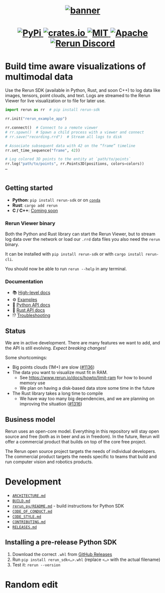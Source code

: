 <h1 align="center">
  <a href="https://www.rerun.io/">
    <img alt="banner" src="https://user-images.githubusercontent.com/1148717/218142418-1d320929-6b7a-486e-8277-fbeef2432529.png">
  </a>
</h1>

<h1 align="center">
  <a href="https://pypi.org/project/rerun-sdk/">                          <img alt="PyPi"           src="https://img.shields.io/pypi/v/rerun-sdk.svg">                              </a>
  <a href="https://crates.io/crates/rerun">                               <img alt="crates.io"      src="https://img.shields.io/crates/v/rerun.svg">                                </a>
  <a href="https://github.com/rerun-io/rerun/blob/master/LICENSE-MIT">    <img alt="MIT"            src="https://img.shields.io/badge/license-MIT-blue.svg">                        </a>
  <a href="https://github.com/rerun-io/rerun/blob/master/LICENSE-APACHE"> <img alt="Apache"         src="https://img.shields.io/badge/license-Apache-blue.svg">                     </a>
  <a href="https://discord.gg/Gcm8BbTaAj">                                <img alt="Rerun Discord"  src="https://img.shields.io/discord/1062300748202921994?label=Rerun%20Discord"> </a>
</h1>

# Build time aware visualizations of multimodal data

Use the Rerun SDK (available in Python, Rust, and soon C++) to log data like images, tensors, point clouds, and text. Logs are streamed to the Rerun Viewer for live visualization or to file for later use.

```py
import rerun as rr  # pip install rerun-sdk

rr.init("rerun_example_app")

rr.connect()  # Connect to a remote viewer
# rr.spawn()  # Spawn a child process with a viewer and connect
# rr.save("recording.rrd")  # Stream all logs to disk

# Associate subsequent data with 42 on the “frame” timeline
rr.set_time_sequence("frame", 42))

# Log colored 3D points to the entity at `path/to/points`
rr.log("path/to/points", rr.Points3D(positions, colors=colors))
…
```

<p align="center">
  <picture>
    <img src="https://static.rerun.io/opf_screenshot/bee51040cba93c0bae62ef6c57fa703704012a41/full.png" alt="">
    <source media="(max-width: 480px)" srcset="https://static.rerun.io/opf_screenshot/bee51040cba93c0bae62ef6c57fa703704012a41/480w.png">
    <source media="(max-width: 768px)" srcset="https://static.rerun.io/opf_screenshot/bee51040cba93c0bae62ef6c57fa703704012a41/768w.png">
    <source media="(max-width: 1024px)" srcset="https://static.rerun.io/opf_screenshot/bee51040cba93c0bae62ef6c57fa703704012a41/1024w.png">
    <source media="(max-width: 1200px)" srcset="https://static.rerun.io/opf_screenshot/bee51040cba93c0bae62ef6c57fa703704012a41/1200w.png">
  </picture>
</p>

## Getting started
* **Python**: `pip install rerun-sdk` or on [`conda`](https://github.com/conda-forge/rerun-sdk-feedstock)
* **Rust**: `cargo add rerun`
* **C / C++**: [Coming soon](https://github.com/rerun-io/rerun/issues/2919)

### Rerun Viewer binary
Both the Python and Rust library can start the Rerun Viewer, but to stream log data over the network or load our `.rrd` data files you also need the `rerun` binary.

It can be installed with `pip install rerun-sdk` or with `cargo install rerun-cli`.

You should now be able to run `rerun --help` in any terminal.


### Documentation
- 📚 [High-level docs](http://rerun.io/docs)
- ⚙️ [Examples](http://rerun.io/examples)
- 🐍 [Python API docs](https://ref.rerun.io/docs/python)
- 🦀 [Rust API docs](https://docs.rs/rerun/)
- ⁉️ [Troubleshooting](https://www.rerun.io/docs/getting-started/troubleshooting)


## Status
We are in active development.
There are many features we want to add, and the API is still evolving.
_Expect breaking changes!_

Some shortcomings:
* Big points clouds (1M+) are slow ([#1136](https://github.com/rerun-io/rerun/issues/1136))
* The data you want to visualize must fit in RAM.
  - See <https://www.rerun.io/docs/howto/limit-ram> for how to bound memory use
  - We plan on having a disk-based data store some time in the future
* The Rust library takes a long time to compile
  - We have way too many big dependencies, and we are planning on improving the situation ([#1316](https://github.com/rerun-io/rerun/pull/1316))


## Business model
Rerun uses an open-core model. Everything in this repository will stay open source and free (both as in beer and as in freedom).
In the future, Rerun will offer a commercial product that builds on top of the core free project.

The Rerun open source project targets the needs of individual developers.
The commercial product targets the needs specific to teams that build and run computer vision and robotics products.


# Development
* [`ARCHITECTURE.md`](ARCHITECTURE.md)
* [`BUILD.md`](BUILD.md)
* [`rerun_py/README.md`](rerun_py/README.md) - build instructions for Python SDK
* [`CODE_OF_CONDUCT.md`](CODE_OF_CONDUCT.md)
* [`CODE_STYLE.md`](CODE_STYLE.md)
* [`CONTRIBUTING.md`](CONTRIBUTING.md)
* [`RELEASES.md`](RELEASES.md)


## Installing a pre-release Python SDK

1. Download the correct `.whl` from [GitHub Releases](https://github.com/rerun-io/rerun/releases)
2. Run `pip install rerun_sdk<…>.whl` (replace `<…>` with the actual filename)
3. Test it: `rerun --version`

# Random edit
